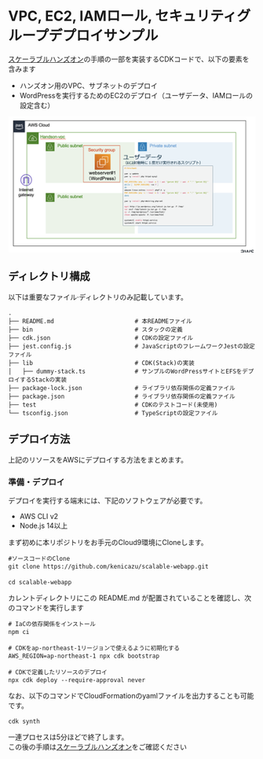 # VPC, EC2, IAMロール, セキュリティグループデプロイサンプル

[スケーラブルハンズオン](https://catalog.us-east-1.prod.workshops.aws/workshops/47782ec0-8e8c-41e8-b873-9da91e822b36/ja-JP)の手順の一部を実装するCDKコードで、以下の要素を含みます

- ハンズオン用のVPC、サブネットのデプロイ
- WordPressを実行するためのEC2のデプロイ（ユーザデータ、IAMロールの設定含む）


![全体のアーキテクチャ図](./imgs/architecture.png)

## ディレクトリ構成

以下は重要なファイル·ディレクトリのみ記載しています。

```shell
.
├── README.md                       # 本READMEファイル
├── bin                             # スタックの定義
├── cdk.json                        # CDKの設定ファイル
├── jest.config.js                  # JavaScriptのフレームワークJestの設定ファイル
├── lib                             # CDK(Stack)の実装
│   ├── dummy-stack.ts              # サンプルのWordPressサイトとEFSをデプロイするStackの実装
├── package-lock.json               # ライブラリ依存関係の定義ファイル
├── package.json                    # ライブラリ依存関係の定義ファイル
├── test                            # CDKのテストコード(未使用)
└── tsconfig.json                   # TypeScriptの設定ファイル
```

## デプロイ方法

上記のリソースをAWSにデプロイする方法をまとめます。

### 準備・デプロイ

デプロイを実行する端末には、下記のソフトウェアが必要です。

- AWS CLI v2
- Node.js 14以上


まず初めに本リポジトリをお手元のCloud9環境にCloneします。

```shell
#ソースコードのClone
git clone https://github.com/kenicazu/scalable-webapp.git

cd scalable-webapp
```

カレントディレクトリにこの README.md が配置されていることを確認し、次のコマンドを実行します

```shell
# IaCの依存関係をインストール
npm ci

# CDKをap-northeast-1リージョンで使えるように初期化する
AWS_REGION=ap-northeast-1 npx cdk bootstrap

# CDKで定義したリソースのデプロイ
npx cdk deploy --require-approval never

```

なお、以下のコマンドでCloudFormationのyamlファイルを出力することも可能です。

```shell
cdk synth
```

一連プロセスは5分ほどで終了します。  
この後の手順は[スケーラブルハンズオン](https://catalog.us-east-1.prod.workshops.aws/workshops/47782ec0-8e8c-41e8-b873-9da91e822b36/ja-JP)をご確認ください